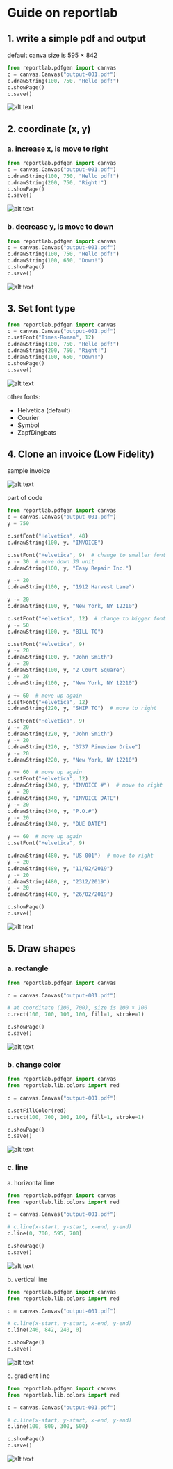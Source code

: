 # Guide on reportlab
## 1. write a simple pdf and output
default canva size is 595 × 842
```python
from reportlab.pdfgen import canvas
c = canvas.Canvas("output-001.pdf")
c.drawString(100, 750, "Hello pdf!")
c.showPage()
c.save()
```
![alt text](image1.png)

## 2. coordinate (x, y)
### a. increase x, is move to right
```python 
from reportlab.pdfgen import canvas
c = canvas.Canvas("output-001.pdf")
c.drawString(100, 750, "Hello pdf!")
c.drawString(200, 750, "Right!")
c.showPage()
c.save()
```
![alt text](image2.png)
### b. decrease y, is move to down
```python
from reportlab.pdfgen import canvas
c = canvas.Canvas("output-001.pdf")
c.drawString(100, 750, "Hello pdf!")
c.drawString(100, 650, "Down!")
c.showPage()
c.save()
```
![alt text](image3.png)

## 3. Set font type
```python
from reportlab.pdfgen import canvas
c = canvas.Canvas("output-001.pdf")
c.setFont("Times-Roman", 12)
c.drawString(100, 750, "Hello pdf!")
c.drawString(200, 750, "Right!")
c.drawString(100, 650, "Down!")
c.showPage()
c.save()
```
![alt text](image4.png)

other fonts:
- Helvetica (default)
- Courier
- Symbol
- ZapfDingbats

## 4. Clone an invoice (Low Fidelity)
sample invoice

![alt text](image5.png)

part of code
```python
from reportlab.pdfgen import canvas
c = canvas.Canvas("output-001.pdf")
y = 750

c.setFont("Helvetica", 48)
c.drawString(100, y, "INVOICE")

c.setFont("Helvetica", 9)  # change to smaller font
y -= 30  # move down 30 unit
c.drawString(100, y, "Easy Repair Inc.")

y -= 20
c.drawString(100, y, "1912 Harvest Lane")

y -= 20
c.drawString(100, y, "New York, NY 12210")

c.setFont("Helvetica", 12)  # change to bigger font
y -= 50
c.drawString(100, y, "BILL TO")

c.setFont("Helvetica", 9)
y -= 20
c.drawString(100, y, "John Smith")
y -= 20
c.drawString(100, y, "2 Court Square")
y -= 20
c.drawString(100, y, "New York, NY 12210")

y += 60  # move up again
c.setFont("Helvetica", 12)
c.drawString(220, y, "SHIP TO")  # move to right

c.setFont("Helvetica", 9)
y -= 20
c.drawString(220, y, "John Smith")
y -= 20
c.drawString(220, y, "3737 Pineview Drive")
y -= 20
c.drawString(220, y, "New York, NY 12210")

y += 60  # move up again
c.setFont("Helvetica", 12)
c.drawString(340, y, "INVOICE #")  # move to right
y -= 20
c.drawString(340, y, "INVOICE DATE")
y -= 20
c.drawString(340, y, "P.O.#")
y -= 20
c.drawString(340, y, "DUE DATE")

y += 60  # move up again
c.setFont("Helvetica", 9)

c.drawString(480, y, "US-001")  # move to right
y -= 20
c.drawString(480, y, "11/02/2019")
y -= 20
c.drawString(480, y, "2312/2019")
y -= 20
c.drawString(480, y, "26/02/2019")

c.showPage()
c.save()
```
![alt text](image6.png)

## 5. Draw shapes
### a. rectangle
```python
from reportlab.pdfgen import canvas

c = canvas.Canvas("output-001.pdf")

# at coordinate (100, 700), size is 100 × 100
c.rect(100, 700, 100, 100, fill=1, stroke=1)

c.showPage()
c.save()
```

![alt text](image7.png)

### b. change color
```python
from reportlab.pdfgen import canvas
from reportlab.lib.colors import red

c = canvas.Canvas("output-001.pdf")

c.setFillColor(red)
c.rect(100, 700, 100, 100, fill=1, stroke=1)

c.showPage()
c.save()
```

![alt text](image8.png)

### c. line
a. horizontal line
```python
from reportlab.pdfgen import canvas
from reportlab.lib.colors import red

c = canvas.Canvas("output-001.pdf")

# c.line(x-start, y-start, x-end, y-end)
c.line(0, 700, 595, 700)

c.showPage()
c.save()
```

![alt text](image9.png)

b. vertical line
```python
from reportlab.pdfgen import canvas
from reportlab.lib.colors import red

c = canvas.Canvas("output-001.pdf")

# c.line(x-start, y-start, x-end, y-end)
c.line(240, 842, 240, 0)

c.showPage()
c.save()
```

![alt text](image10.png)

c. gradient line

```python
from reportlab.pdfgen import canvas
from reportlab.lib.colors import red

c = canvas.Canvas("output-001.pdf")

# c.line(x-start, y-start, x-end, y-end)
c.line(100, 800, 300, 500)

c.showPage()
c.save()
```

![alt text](image11.png)